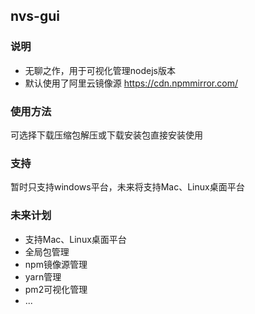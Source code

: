 ## nvs-gui

### 说明
- 无聊之作，用于可视化管理nodejs版本
- 默认使用了阿里云镜像源 https://cdn.npmmirror.com/

### 使用方法
可选择下载压缩包解压或下载安装包直接安装使用

### 支持
暂时只支持windows平台，未来将支持Mac、Linux桌面平台

### 未来计划
- 支持Mac、Linux桌面平台
- 全局包管理
- npm镜像源管理
- yarn管理
- pm2可视化管理
- ...


